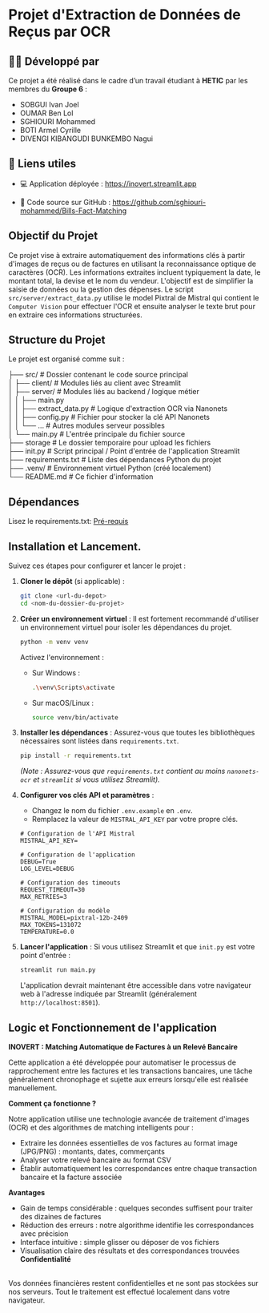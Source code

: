 # Projet d'Extraction de Données de Reçus par OCR

## 👨‍💻 Développé par

Ce projet a été réalisé dans le cadre d’un travail étudiant à **HETIC** par les membres du **Groupe 6** :

- SOBGUI Ivan Joel  
- OUMAR Ben Lol  
- SGHIOURI Mohammed  
- BOTI Armel Cyrille  
- DIVENGI KIBANGUDI BUNKEMBO Nagui  

## 🔗 Liens utiles
- 💻 Application déployée : https://inovert.streamlit.app

- 🧠 Code source sur GitHub : https://github.com/sghiouri-mohammed/Bills-Fact-Matching

## Objectif du Projet

Ce projet vise à extraire automatiquement des informations clés à partir d'images de reçus ou de factures en utilisant la reconnaissance optique de caractères (OCR). Les informations extraites incluent typiquement la date, le montant total, la devise et le nom du vendeur. L'objectif est de simplifier la saisie de données ou la gestion des dépenses. Le script `src/server/extract_data.py` utilise le model Pixtral de Mistral qui contient le ``Computer Vision`` pour effectuer l'OCR et ensuite analyser le texte brut pour en extraire ces informations structurées.

## Structure du Projet

Le projet est organisé comme suit :

├── src/ # Dossier contenant le code source principal <br>
│ ├── client/ # Modules liés au client avec Streamlit  <br>
│ ├── server/ # Modules liés au backend / logique métier <br>
│ │ ├── main.py <br>
│ │ ├── extract_data.py # Logique d'extraction OCR via Nanonets <br>
│ │ ├── config.py # Fichier pour stocker la clé API Nanonets <br>
│ │ └── ... # Autres modules serveur possibles <br>
│ └── main.py # L'entrée principale du  fichier source <br>
├── storage # Le dossier temporaire pour upload les fichiers <br>
├── init.py # Script principal / Point d'entrée de l'application Streamlit <br>
├── requirements.txt # Liste des dépendances Python du projet <br>
├── .venv/ # Environnement virtuel Python (créé localement) <br>
└── README.md # Ce fichier d'information

## Dépendances

Lisez le requirements.txt: <a href='requirements.txt'>Pré-requis</a>


## Installation et Lancement.

Suivez ces étapes pour configurer et lancer le projet :

1.  **Cloner le dépôt** (si applicable) :
    ```bash
    git clone <url-du-depot>
    cd <nom-du-dossier-du-projet>
    ```

2.  **Créer un environnement virtuel** :
    Il est fortement recommandé d'utiliser un environnement virtuel pour isoler les dépendances du projet.
    ```bash
    python -m venv venv
    ```
    Activez l'environnement :
    *   Sur Windows :
        ```bash
        .\venv\Scripts\activate
        ```
    *   Sur macOS/Linux :
        ```bash
        source venv/bin/activate
        ```

3.  **Installer les dépendances** :
    Assurez-vous que toutes les bibliothèques nécessaires sont listées dans `requirements.txt`.
    ```bash
    pip install -r requirements.txt
    ```
    *(Note : Assurez-vous que `requirements.txt` contient au moins `nanonets-ocr` et `streamlit` si vous utilisez Streamlit).*

4.  **Configurer vos clés API et paramètres** :
    *   Changez le nom du fichier `.env.example` en `.env`.
    *   Remplacez la valeur de `MISTRAL_API_KEY` par votre propre clés.
    ```python:.env
    # Configuration de l'API Mistral
    MISTRAL_API_KEY=

    # Configuration de l'application
    DEBUG=True
    LOG_LEVEL=DEBUG

    # Configuration des timeouts
    REQUEST_TIMEOUT=30
    MAX_RETRIES=3

    # Configuration du modèle
    MISTRAL_MODEL=pixtral-12b-2409
    MAX_TOKENS=131072
    TEMPERATURE=0.0
    ```

5.  **Lancer l'application** :
    Si vous utilisez Streamlit et que `init.py` est votre point d'entrée :
    ```bash
    streamlit run main.py
    ```

    L'application devrait maintenant être accessible dans votre navigateur web à l'adresse indiquée par Streamlit (généralement `http://localhost:8501`).

## Logic et Fonctionnement de l'application

**INOVERT : Matching Automatique de Factures à un Relevé Bancaire**

Cette application a été développée pour automatiser le processus de rapprochement entre les factures et les transactions bancaires, une tâche généralement chronophage et sujette aux erreurs lorsqu'elle est réalisée manuellement.

**Comment ça fonctionne ?** <br>

Notre application utilise une technologie avancée de traitement d'images (OCR) et des algorithmes de matching intelligents pour :

- Extraire les données essentielles de vos factures au format image (JPG/PNG) : montants, dates, commerçants <br>
- Analyser votre relevé bancaire au format CSV <br>
- Établir automatiquement les correspondances entre chaque transaction bancaire et la facture associée <br>

**Avantages**
<br>

- Gain de temps considérable : quelques secondes suffisent pour traiter des dizaines de factures<br>
- Réduction des erreurs : notre algorithme identifie les correspondances avec précision<br>
- Interface intuitive : simple glisser ou déposer de vos fichiers<br>
- Visualisation claire des résultats et des correspondances trouvées<br>
**Confidentialité**
<br>
Vos données financières restent confidentielles et ne sont pas stockées sur nos serveurs. Tout le traitement est effectué localement dans votre navigateur.
